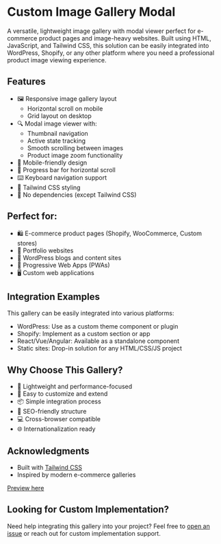 # Custom Image Gallery Modal

A versatile, lightweight image gallery with modal viewer perfect for e-commerce product pages and image-heavy websites. Built using HTML, JavaScript, and Tailwind CSS, this solution can be easily integrated into WordPress, Shopify, or any other platform where you need a professional product image viewing experience.

## Features

- 🖼️ Responsive image gallery layout
  - Horizontal scroll on mobile
  - Grid layout on desktop
- 🔍 Modal image viewer with:
  - Thumbnail navigation
  - Active state tracking
  - Smooth scrolling between images
  - Product image zoom functionality
- 📱 Mobile-friendly design
- 🎯 Progress bar for horizontal scroll
- ⌨️ Keyboard navigation support
- 🎨 Tailwind CSS styling
- 🚀 No dependencies (except Tailwind CSS)

## Perfect for:

- 🛍️ E-commerce product pages (Shopify, WooCommerce, Custom stores)
- 🎨 Portfolio websites
- 📝 WordPress blogs and content sites
- 📱 Progressive Web Apps (PWAs)
- 🖥️ Custom web applications

## Integration Examples

This gallery can be easily integrated into various platforms:

- WordPress: Use as a custom theme component or plugin
- Shopify: Implement as a custom section or app
- React/Vue/Angular: Available as a standalone component
- Static sites: Drop-in solution for any HTML/CSS/JS project

## Why Choose This Gallery?

- 💨 Lightweight and performance-focused
- 🔧 Easy to customize and extend
- 📦 Simple integration process
- 🎯 SEO-friendly structure
- 💻 Cross-browser compatible
- 🌐 Internationalization ready

## Acknowledgments

- Built with [Tailwind CSS](https://tailwindcss.com/)
- Inspired by modern e-commerce galleries

[Preview here](https://phpstack-1231093-4924533.cloudwaysapps.com/tailwindProductImageGallery/)

## Looking for Custom Implementation?

Need help integrating this gallery into your project? Feel free to [open an issue](https://github.com/gaurangzalariya/tailwindProductImageGallery/issues) or reach out for custom implementation support.